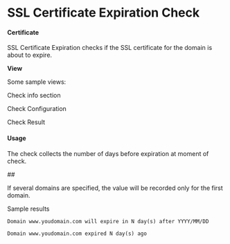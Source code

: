 # SSL Certificate Expiration Check

#### Certificate <a href="#sslcertificateexpirationcheck-certificate" id="sslcertificateexpirationcheck-certificate"></a>

SSL Certificate Expiration checks if the SSL certificate for the domain is about to expire.

**View**

Some sample views:

Check info section



Check Configuration



Check Result



#### Usage <a href="#sslcertificateexpirationcheck-usage" id="sslcertificateexpirationcheck-usage"></a>

The check collects the number of days before expiration at moment of check.

\##

If several domains are specified, the value will be recorded only for the first domain.

Sample results

`Domain www.youdomain.com will expire in N day(s) after YYYY/MM/DD`

`Domain www.youdomain.com expired N day(s) ago`
